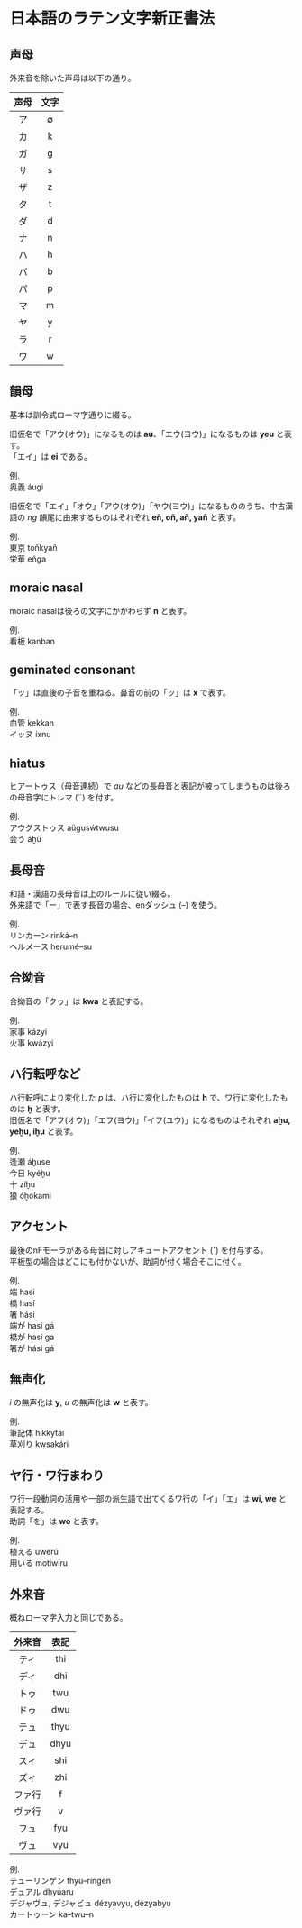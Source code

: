 # 日本語のラテン文字新正書法

## 声母

外来音を除いた声母は以下の通り。

|声母|文字|
|:--:|:--:|
|ア|∅|
|カ|k|
|ガ|g|
|サ|s|
|ザ|z|
|タ|t|
|ダ|d|
|ナ|n|
|ハ|h|
|バ|b|
|パ|p|
|マ|m|
|ヤ|y|
|ラ|r|
|ワ|w|

## 韻母

基本は訓令式ローマ字通りに綴る。

旧仮名で「アウ(オウ)」になるものは __au__、「エウ(ヨウ)」になるものは __yeu__ と表す。  
「エイ」は __ei__ である。

例.  
奥義 áugi

旧仮名で「エイ」「オウ」「アウ(オウ)」「ヤウ(ヨウ)」になるもののうち、中古漢語の _ng_ 韻尾に由来するものはそれぞれ __eñ, oñ, añ, yañ__ と表す。

例.  
東京 toñkyañ  
栄華 eñga

## moraic nasal

moraic nasalは後ろの文字にかかわらず __n__ と表す。

例.  
看板 kanban

## geminated consonant

「ッ」は直後の子音を重ねる。鼻音の前の「ッ」は __x__ で表す。

例.  
血管 kekkan  
イッヌ íxnu

## hiatus

ヒアートゥス（母音連続）で _au_ などの長母音と表記が被ってしまうものは後ろの母音字にトレマ (¨) を付す。

例.  
アウグストゥス aügusẃtwusu  
会う áḫü

## 長母音

和語・漢語の長母音は上のルールに従い綴る。  
外来語で「ー」で表す長音の場合、enダッシュ (–) を使う。

例.  
リンカーン rinká–n  
ヘルメース herumé–su

## 合拗音

合拗音の「クヮ」は __kwa__ と表記する。

例.  
家事 kázyi  
火事 kwázyi

## ハ行転呼など

ハ行転呼により変化した _p_ は、ハ行に変化したものは __h__ で、ワ行に変化したものは __ḫ__ と表す。  
旧仮名で「アフ(オウ)」「エフ(ヨウ)」「イフ(ユウ)」になるものはそれぞれ __aḫu, yeḫu, iḫu__ と表す。

例.  
逢瀬 áḫuse  
今日 kyéḫu  
十 zíḫu  
狼 óḫokami

## アクセント

最後のnFモーラがある母音に対しアキュートアクセント (__´__) を付与する。  
平板型の場合はどこにも付かないが、助詞が付く場合そこに付く。

例.  
端 hasi  
橋 hasí  
箸 hási  
端が hasi gá  
橋が hasí ga  
箸が hási gá

## 無声化

_i_ の無声化は __y__, _u_ の無声化は __w__ と表す。

例.  
筆記体 hikkytai  
草刈り kwsakári

## ヤ行・ワ行まわり

ワ行一段動詞の活用や一部の派生語で出てくるワ行の「イ」「エ」は __wi, we__ と表記する。  
助詞「を」は __wo__ と表す。

例.  
植える uwerú  
用いる motiwíru

## 外来音

概ねローマ字入力と同じである。

|外来音|表記|
|:--:|:--:|
|ティ|thi|
|ディ|dhi|
|トゥ|twu|
|ドゥ|dwu|
|テュ|thyu|
|デュ|dhyu|
|スィ|shi|
|ズィ|zhi|
|ファ行|f|
|ヴァ行|v|
|フュ|fyu|
|ヴュ|vyu|

例.  
テューリンゲン thyu–ríngen  
デュアル dhyúaru  
デジャヴュ, デジャビュ dézyavyu, dézyabyu  
カートゥーン ka–twu–n

